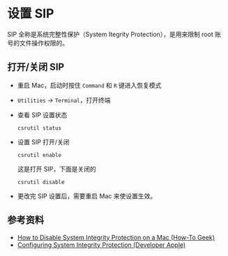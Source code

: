 # 设置 SIP

SIP 全称是系统完整性保护（System Itegrity Protection），是用来限制 root 账号的文件操作权限的。


## 打开/关闭 SIP

* 重启 Mac，启动时按住 `Command` 和 `R` 键进入恢复模式

* `Utilities` -> `Terminal`，打开终端

* 查看 SIP 设置状态

    ```shell
    csrutil status
    ```
* 设置 SIP 打开/关闭

    ```shell
    csrutil enable
    ```
    这是打开 SIP，下面是关闭的

    ```shell
    csrutil disable
    ```
* 更改完 SIP 设置后，需要重启 Mac 来使设置生效。

## 参考资料

* [How to Disable System Integrity Protection on a Mac (How-To Geek)](http://www.howtogeek.com/230424/how-to-disable-system-integrity-protection-on-a-mac-and-why-you-shouldnt/)
* [Configuring System Integrity Protection (Developer Apple)](https://developer.apple.com/library/content/documentation/Security/Conceptual/System_Integrity_Protection_Guide/ConfiguringSystemIntegrityProtection/ConfiguringSystemIntegrityProtection.html)
